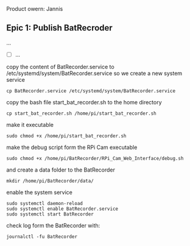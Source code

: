 Product owern: Jannis

## Epic 1: Publish BatRecroder
...
- [ ] ...




copy the content of BatRecorder.service to /etc/systemd/system/BatRecorder.service so we create a new system service 
```
cp BatRecorder.service /etc/systemd/system/BatRecorder.service
```

copy the bash file start_bat_recorder.sh to the home directory 
```
cp start_bat_recorder.sh /home/pi/start_bat_recorder.sh
```

make it executable
```
sudo chmod +x /home/pi/start_bat_recorder.sh
```

make the debug script form the RPi Cam executable
```
sudo chmod +x /home/pi/BatRecorder/RPi_Cam_Web_Interface/debug.sh 
```

and create a data folder to the BatRecorder
```
mkdir /home/pi/BatRecorder/data/
```

enable the system service 
```
sudo systemctl daemon-reload
sudo systemctl enable BatRecorder.service
sudo systemctl start BatRecorder
```

check log form the BatRecorder with:
```
journalctl -fu BatRecorder
```
